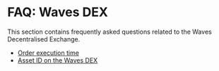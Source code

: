 # FAQ: Waves DEX

This section contains frequently asked questions related to the Waves Decentralised Exchange.

* [Order execution time](/frequently-asked-questions-faq/waves-dex/order-time.md)
* [Asset ID on the Waves DEX](/frequently-asked-questions-faq/waves-dex/asset-id.md)
